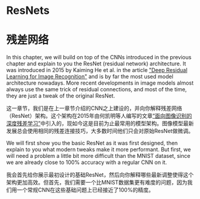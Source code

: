 # ResNets

# 残差网络

In this chapter, we will build on top of the CNNs introduced in the previous chapter and explain to you the ResNet (residual network) architecture. It was introduced in 2015 by Kaiming He et al. in the article ["Deep Residual Learning for Image Recognition"](https://arxiv.org/abs/1512.03385) and is by far the most used model architecture nowadays. More recent developments in image models almost always use the same trick of residual connections, and most of the time, they are just a tweak of the original ResNet.

这一章节，我们是在上一章节介绍的CNN之上建设的，并向你解释残差网络（ResNet）架构。这个架构在2015年由何凯明等人编写的文章[“面向图像识别的深度残差学习”](https://arxiv.org/abs/1512.03385)中引入的，现如今这是目前为止最常用的模型架构。图像模型最新发展总会使用相同的残差连接技巧，大多数时间他们只会对原始ResNet做微调。

We will first show you the basic ResNet as it was first designed, then explain to you what modern tweaks make it more performant. But first, we will need a problem a little bit more difficult than the MNIST dataset, since we are already close to 100% accuracy with a regular CNN on it.

我会首先给你展示最初设计的基础ResNet，然后向你解释哪些最新调整使得这个架构更加高效。但首先，我们需要一个比MNIST数据集更有难度的问题，因为我们用一个常规CNN在这些基础问题上已经接近了100%的精度。